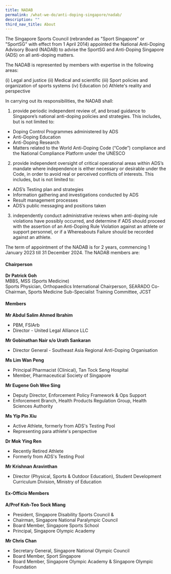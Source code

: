 ```yaml
---
title: NADAB
permalink: /what-we-do/anti-doping-singapore/nadab/
description: ""
third_nav_title: About
---
```


The Singapore Sports Council (rebranded as "Sport Singapore" or "SportSG" with effect from 1 April 2014) appointed the National Anti-Doping Advisory Board (NADAB) to advise the SportSG and Anti-Doping Singapore (ADS) on all anti-doping matters.

The NADAB is represented by members with expertise in the following areas:

(i) Legal and justice
(ii) Medical and scientific
(iii) Sport policies and organization of sports systems
(iv) Education
(v) Athlete's reality and perspective

In carrying out its responsibilities, the NADAB shall:

1. provide periodic independent review of, and broad guidance to Singapore’s national anti-doping policies and strategies. This includes, but is not limited to:
* Doping Control Programmes administered by ADS
* Anti-Doping Education
* Anti-Doping Research
* Matters related to the World Anti-Doping Code (“Code”) compliance and the National Compliance Platform under the UNESCO
 
2. provide independent oversight of critical operational areas within ADS’s mandate where independence is either necessary or desirable under the Code, in order to avoid real or perceived conflicts of interests. This includes, but is not limited to:
* ADS’s Testing plan and strategies
* Information gathering and investigations conducted by ADS
* Result management processes
* ADS’s public messaging and positions taken
 
3. independently conduct administrative reviews when anti-doping rule violations have possibly occurred, and determine if ADS should proceed with the assertion of an Anti-Doping Rule Violation against an athlete or support personnel, or if a Whereabouts Failure should be recorded against an athlete.
 
The term of appointment of the NADAB is for 2 years, commencing 1 January 2023 till 31 December 2024. The NADAB members are:

#### **Chairperson**

**Dr Patrick Goh**
<br>
MBBS, MSS (Sports Medicine)
<br>
Sports Physician, Orthopaedics International
Chairperson, SEARADO
Co-Chairman, Sports Medicine Sub-Specialist Training
Committee, JCST

#### **Members**

**Mr Abdul Salim Ahmed Ibrahim**
* PBM, FSIArb
* Director - United Legal Alliance LLC

**Mr Gobinathan Nair s/o Urath Sankaran**
* Director General - Southeast Asia Regional Anti-Doping Organisation

**Ms Lim Wan Peng**
* Principal Pharmacist (Clinical), Tan Tock Seng Hospital
* Member, Pharmaceutical Society of Singapore

**Mr Eugene Goh Wee Sing**
* Deputy Director, Enforcement Policy Framework & Ops Support 
* Enforcement Branch,  Health Products Regulation Group, Health Sciences Authority

**Ms Yip Pin Xiu**
* Active Athlete, formerly from ADS's Testing Pool
* Representing para athlete's perspective

**Dr Mok Ying Ren**
* Recently Retired Athlete
* Formerly from ADS's Testing Pool

**Mr Krishnan Aravinthan**
* Director (Physical, Sports & Outdoor Education), Student Development Curriculum Division, Ministry of Education

#### **Ex-Officio Members**
**A/Prof Koh-Teo Sock Miang**
* President, Singapore Disability Sports Council &
* Chairman, Singapore National Paralympic Council
* Board Member, Singapore Sports School
* Principal, Singapore Olympic Academy

**Mr Chris Chan**
* Secretary General, Singapore National Olympic Council
* Board Member, Sport Singapore
* Board Member, Singapore Olympic Academy & Singapore Olympic Foundation 